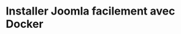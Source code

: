 # Installer Joomla facilement avec Docker

<!-- .slide: data-background="./images/background.jpg" data-background-size="cover" -->
